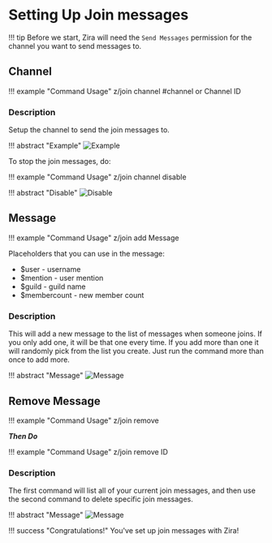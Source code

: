 # Setting Up Join messages

!!! tip
    Before we start, Zira will need the `Send Messages` permission for the channel you want to send messages to.

## Channel

!!! example "Command Usage"
    z/join channel #channel or Channel ID

### Description

Setup the channel to send the join messages to.

!!! abstract "Example"
    ![Example](https://i.imjake.me/files/ifkr6.png)

To stop the join messages, do:

!!! example "Command Usage"
    z/join channel disable

!!! abstract "Disable"
    ![Disable](https://i.imjake.me/files/di4iq.png)

## Message

!!! example "Command Usage"
    z/join add Message

Placeholders that you can use in the message:
* $user - username
* $mention - user mention
* $guild - guild name
* $membercount - new member count

### Description

This will add a new message to the list of messages when someone joins. If you only add one, it will be that one every time. If you add more than one it will randomly pick from the list you create. Just run the command more than once to add more.

!!! abstract "Message"
    ![Message](https://i.imjake.me/files/ceh2s.png)

## Remove Message

!!! example "Command Usage"
    z/join remove

***Then Do***

!!! example "Command Usage"
    z/join remove ID

### Description

The first command will list all of your current join messages, and then use the second command to delete specific join messages.

!!! abstract "Message"
    ![Message](https://i.imjake.me/files/ceh2s.png)

!!! success "Congratulations!"
    You've set up join messages with Zira!